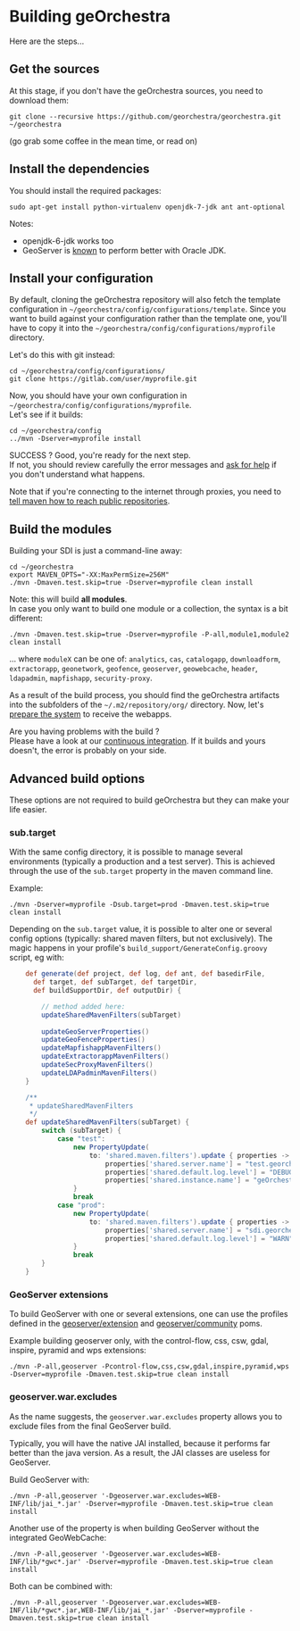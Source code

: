 # Building geOrchestra

Here are the steps...

## Get the sources

At this stage, if you don't have the geOrchestra sources, you need to download them:
```
git clone --recursive https://github.com/georchestra/georchestra.git ~/georchestra
```
(go grab some coffee in the mean time, or read on)


## Install the dependencies

You should install the required packages: 
```
sudo apt-get install python-virtualenv openjdk-7-jdk ant ant-optional
```

Notes: 
 * openjdk-6-jdk works too 
 * GeoServer is [known](http://research.geodan.nl/2012/10/openjdk7-vs-oracle-jdk7-with-geoserver/) to perform better with Oracle JDK.


## Install your configuration

By default, cloning the geOrchestra repository will also fetch the template configuration in ```~/georchestra/config/configurations/template```.
Since you want to build against your configuration rather than the template one, you'll have to copy it into the ```~/georchestra/config/configurations/myprofile``` directory.

Let's do this with git instead:
```
cd ~/georchestra/config/configurations/
git clone https://gitlab.com/user/myprofile.git
```

Now, you should have your own configuration in ```~/georchestra/config/configurations/myprofile```.  
Let's see if it builds:
```
cd ~/georchestra/config
../mvn -Dserver=myprofile install
```

SUCCESS ? Good, you're ready for the next step.  
If not, you should review carefully the error messages and [ask for help](http://www.georchestra.org/community.html) if you don't understand what happens.

Note that if you're connecting to the internet through proxies, you need to [tell maven how to reach public repositories](http://maven.apache.org/guides/mini/guide-proxies.html).

## Build the modules

Building your SDI is just a command-line away:
```
cd ~/georchestra
export MAVEN_OPTS="-XX:MaxPermSize=256M"
./mvn -Dmaven.test.skip=true -Dserver=myprofile clean install
```

Note: this will build **all modules**.  
In case you only want to build one module or a collection, the syntax is a bit different:
```
./mvn -Dmaven.test.skip=true -Dserver=myprofile -P-all,module1,module2 clean install
```
... where ```moduleX``` can be one of: ```analytics```, ```cas```, ```catalogapp```, ```downloadform```, ```extractorapp```, ```geonetwork```, ```geofence```, ```geoserver```, ```geowebcache```, ```header```, ```ldapadmin```, ```mapfishapp```, ```security-proxy```.

As a result of the build process, you should find the geOrchestra artifacts into the subfolders of the ```~/.m2/repository/org/``` directory.
Now, let's [prepare the system](setup.md) to receive the webapps.

Are you having problems with the build ?  
Please have a look at our [continuous integration](https://sdi.georchestra.org/ci/job/georchestra-template/). If it builds and yours doesn't, the error is probably on your side.



## Advanced build options

These options are not required to build geOrchestra but they can make your life easier.

### sub.target

With the same config directory, it is possible to manage several environments (typically a production and a test server).
This is achieved through the use of the ```sub.target``` property in the maven command line.

Example:
```
./mvn -Dserver=myprofile -Dsub.target=prod -Dmaven.test.skip=true clean install
```

Depending on the ```sub.target``` value, it is possible to alter one or several config options (typically: shared maven filters, but not exclusively). 
The magic happens in your profile's ```build_support/GenerateConfig.groovy``` script, eg with:

```groovy
    def generate(def project, def log, def ant, def basedirFile,
      def target, def subTarget, def targetDir,
      def buildSupportDir, def outputDir) {

        // method added here:
        updateSharedMavenFilters(subTarget)
        
        updateGeoServerProperties()
        updateGeoFenceProperties()
        updateMapfishappMavenFilters()
        updateExtractorappMavenFilters()
        updateSecProxyMavenFilters()
        updateLDAPadminMavenFilters()
    } 

    /**
     * updateSharedMavenFilters
     */
    def updateSharedMavenFilters(subTarget) {
        switch (subTarget) {
            case "test":
                new PropertyUpdate(
                    to: 'shared.maven.filters').update { properties ->
                        properties['shared.server.name'] = "test.georchestra.org"
                        properties['shared.default.log.level'] = "DEBUG"
                        properties['shared.instance.name'] = "geOrchestra demo - TEST"
                }
                break
            case "prod":
                new PropertyUpdate(
                    to: 'shared.maven.filters').update { properties ->
                        properties['shared.server.name'] = "sdi.georchestra.org"
                        properties['shared.default.log.level'] = "WARN"
                }
                break
        }
    }
```

### GeoServer extensions

To build GeoServer with one or several extensions, one can use the profiles defined in the [geoserver/extension](https://github.com/georchestra/geoserver/blob/2.3.2-georchestra/src/extension/pom.xml) and [geoserver/community](https://github.com/georchestra/geoserver/blob/2.3.2-georchestra/src/community/pom.xml) poms.

Example building geoserver only, with the control-flow, css, csw, gdal, inspire, pyramid and wps extensions:
```
./mvn -P-all,geoserver -Pcontrol-flow,css,csw,gdal,inspire,pyramid,wps -Dserver=myprofile -Dmaven.test.skip=true clean install 
```

### geoserver.war.excludes

As the name suggests, the ```geoserver.war.excludes``` property allows you to exclude files from the final GeoServer build.

Typically, you will have the native JAI installed, because it performs far better than the java version. 
As a result, the JAI classes are useless for GeoServer.

Build GeoServer with:
```
./mvn -P-all,geoserver '-Dgeoserver.war.excludes=WEB-INF/lib/jai_*.jar' -Dserver=myprofile -Dmaven.test.skip=true clean install
```

Another use of the property is when building GeoServer without the integrated GeoWebCache:
```
./mvn -P-all,geoserver '-Dgeoserver.war.excludes=WEB-INF/lib/*gwc*.jar' -Dserver=myprofile -Dmaven.test.skip=true clean install
```

Both can be combined with:
```
./mvn -P-all,geoserver '-Dgeoserver.war.excludes=WEB-INF/lib/*gwc*.jar,WEB-INF/lib/jai_*.jar' -Dserver=myprofile -Dmaven.test.skip=true clean install
```
